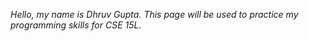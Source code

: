 *Hello, my name is Dhruv Gupta. This page will be used to practice my programming skills for CSE 15L.*
